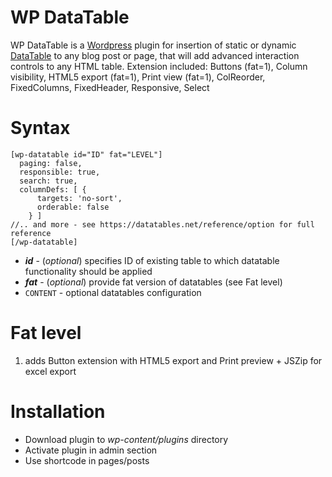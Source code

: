 WP DataTable
============
WP DataTable is a [Wordpress](https://wordpress.org) plugin for insertion of static or dynamic [DataTable](https://datatables.net) to any blog post or page, 
that will add advanced interaction controls to any HTML table.
Extension included: Buttons (fat=1), Column visibility, HTML5 export (fat=1), Print view (fat=1), ColReorder, FixedColumns, FixedHeader, Responsive, Select

# Syntax
```
[wp-datatable id="ID" fat="LEVEL"]
  paging: false,
  responsible: true,
  search: true,
  columnDefs: [ {
      targets: 'no-sort',
      orderable: false
    } ]
//.. and more - see https://datatables.net/reference/option for full reference
[/wp-datatable]
```

- ***id*** - (*optional*) specifies ID of existing table to which datatable functionality should be applied
- ***fat*** - (*optional*) provide fat version of datatables (see Fat level)
- `CONTENT` - optional datatables configuration

# Fat level
1. adds Button extension with HTML5 export and Print preview + JSZip for excel export

# Installation
* Download plugin to *wp-content/plugins* directory
* Activate plugin in admin section
* Use shortcode in pages/posts
